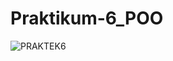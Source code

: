 # Praktikum-6_POO
![PRAKTEK6](https://user-images.githubusercontent.com/98471247/205283107-2ebd4f5b-8ef4-4bae-a402-d471b3a23712.JPG)
